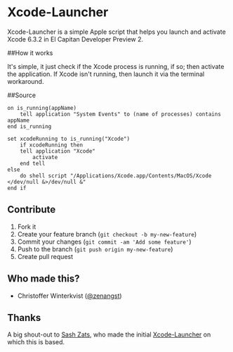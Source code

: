 # Xcode-Launcher

Xcode-Launcher is a simple Apple script that helps you launch and activate Xcode 6.3.2 in El Capitan Developer Preview 2.

##How it works

It's simple, it just check if the Xcode process is running, if so; then activate the application. If Xcode isn't running, then launch it via the terminal workaround.

##Source

```applescript
on is_running(appName)
    tell application "System Events" to (name of processes) contains appName
end is_running

set xcodeRunning to is_running("Xcode")
    if xcodeRunning then
    tell application "Xcode"
        activate
    end tell
else
    do shell script "/Applications/Xcode.app/Contents/MacOS/Xcode </dev/null &>/dev/null &"
end if
```

## Contribute

1. Fork it
2. Create your feature branch (`git checkout -b my-new-feature`)
3. Commit your changes (`git commit -am 'Add some feature'`)
4. Push to the branch (`git push origin my-new-feature`)
5. Create pull request

## Who made this?

- Christoffer Winterkvist ([@zenangst](https://twitter.com/zenangst))

## Thanks

A big shout-out to [Sash Zats](https://twitter.com/zats), who made the initial [Xcode-Launcher](https://twitter.com/zats/status/613464620997570560) on which this is based.